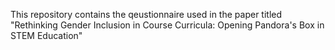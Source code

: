 This repository contains the qeustionnaire used in the paper titled "Rethinking Gender Inclusion in Course Curricula: Opening Pandora's Box in STEM Education"

